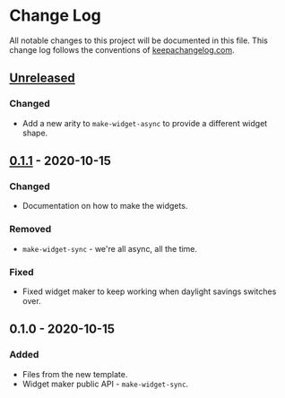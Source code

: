 # Change Log
All notable changes to this project will be documented in this file. This change log follows the conventions of [keepachangelog.com](http://keepachangelog.com/).

## [Unreleased]
### Changed
- Add a new arity to `make-widget-async` to provide a different widget shape.

## [0.1.1] - 2020-10-15
### Changed
- Documentation on how to make the widgets.

### Removed
- `make-widget-sync` - we're all async, all the time.

### Fixed
- Fixed widget maker to keep working when daylight savings switches over.

## 0.1.0 - 2020-10-15
### Added
- Files from the new template.
- Widget maker public API - `make-widget-sync`.

[Unreleased]: https://github.com/your-name/guide01/compare/0.1.1...HEAD
[0.1.1]: https://github.com/your-name/guide01/compare/0.1.0...0.1.1
